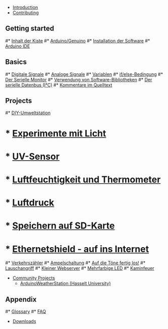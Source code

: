 * [Introduction](README.md)
* [Contributing](contributing.md)

## Getting started
#* [Inhalt der Kiste]()
#* [Arduino/Genuino]()
#* [Installation der Software]()
#* [Arduino IDE]()

## Basics
#* [Digitale Signale]()
#* [Analoge Signale]()
#* [Variablen]()
#* [if/else-Bedingung]()
#* [Der Serielle Monitor]()
#* [Verwendung von Software-Bibliotheken]()
#* [Der serielle Datenbus (I²C)]()
#* [Kommentare im Quelltext]()

## Projects
#* [DIY-Umweltstation]()
#    * [Experimente mit Licht]()
#    * [UV-Sensor]()
#    * [Luftfeuchtigkeit und Thermometer]()
#    * [Luftdruck]()
#    * [Speichern auf SD-Karte]()
#    * [Ethernetshield - auf ins Internet]()
#* [Verkehrszähler]()
#* [Ampelschaltung]()
#* [Auf die Töne fertig los!]()
#* [Lauschangriff]()
#* [Kleiner Webserver]()
#* [Mehrfarbige LED]()
#* [Kaminfeuer]()
* [Community Projects](community_projects.md)
    * [ArduinoWeatherStation (Hasselt University)](community_projects/Tutorial_ArduinoWeatherStation.md)

## Appendix
#* [Glossary](GLOSSARY.md)
#* [FAQ](faq.md)
* [Downloads](downloads.md)

